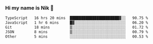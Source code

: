 ### Hi my name is Nik 👋

<!--
**NikDoe/NikDoe** is a ✨ _special_ ✨ repository because its `README.md` (this file) appears on your GitHub profile.

Here are some ideas to get you started:

- 🔭 I’m currently working on ...
- 🌱 I’m currently learning ...
- 👯 I’m looking to collaborate on ...
- 🤔 I’m looking for help with ...
- 💬 Ask me about ...
- 📫 How to reach me: ...
- 😄 Pronouns: ...
- ⚡ Fun fact: ...
-->

<!--START_SECTION:waka-->

```txt
TypeScript   16 hrs 20 mins  ██████████████████████▓░░   90.75 %
JavaScript   1 hr 6 mins     █▓░░░░░░░░░░░░░░░░░░░░░░░   06.20 %
Git          18 mins         ▒░░░░░░░░░░░░░░░░░░░░░░░░   01.72 %
JSON         8 mins          ▒░░░░░░░░░░░░░░░░░░░░░░░░   00.79 %
Other        5 mins          ░░░░░░░░░░░░░░░░░░░░░░░░░   00.53 %
```

<!--END_SECTION:waka-->
